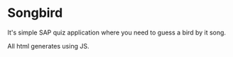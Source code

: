 # Songbird

It's simple SAP quiz application where you need to guess a bird by it song.

All html generates using JS.
